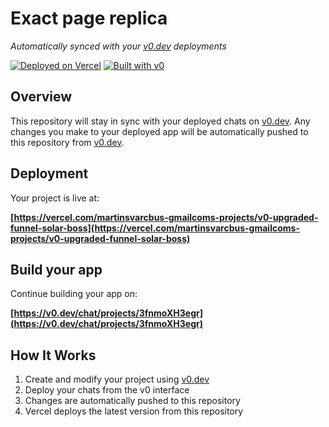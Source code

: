 # Exact page replica

*Automatically synced with your [v0.dev](https://v0.dev) deployments*

[![Deployed on Vercel](https://img.shields.io/badge/Deployed%20on-Vercel-black?style=for-the-badge&logo=vercel)](https://vercel.com/martinsvarcbus-gmailcoms-projects/v0-upgraded-funnel-solar-boss)
[![Built with v0](https://img.shields.io/badge/Built%20with-v0.dev-black?style=for-the-badge)](https://v0.dev/chat/projects/3fnmoXH3egr)

## Overview

This repository will stay in sync with your deployed chats on [v0.dev](https://v0.dev).
Any changes you make to your deployed app will be automatically pushed to this repository from [v0.dev](https://v0.dev).

## Deployment

Your project is live at:

**[https://vercel.com/martinsvarcbus-gmailcoms-projects/v0-upgraded-funnel-solar-boss](https://vercel.com/martinsvarcbus-gmailcoms-projects/v0-upgraded-funnel-solar-boss)**

## Build your app

Continue building your app on:

**[https://v0.dev/chat/projects/3fnmoXH3egr](https://v0.dev/chat/projects/3fnmoXH3egr)**

## How It Works

1. Create and modify your project using [v0.dev](https://v0.dev)
2. Deploy your chats from the v0 interface
3. Changes are automatically pushed to this repository
4. Vercel deploys the latest version from this repository